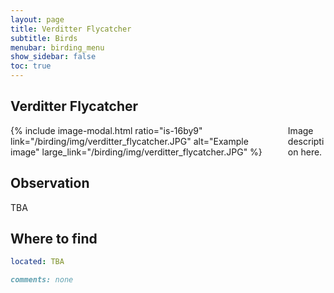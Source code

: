 ```yaml
---
layout: page
title: Verditter Flycatcher
subtitle: Birds
menubar: birding_menu
show_sidebar: false
toc: true
---
```


## Verditter Flycatcher

<div class="columns">
<div class="column is-6">
{% include image-modal.html ratio="is-16by9" link="/birding/img/verditter_flycatcher.JPG" alt="Example image" large_link="/birding/img/verditter_flycatcher.JPG" %}
</div>
<div class="column is-6">
Image description here.
</div>
</div>

## Observation
TBA

## Where to find
```yaml
located: TBA
```

```markdown
comments: none
```
